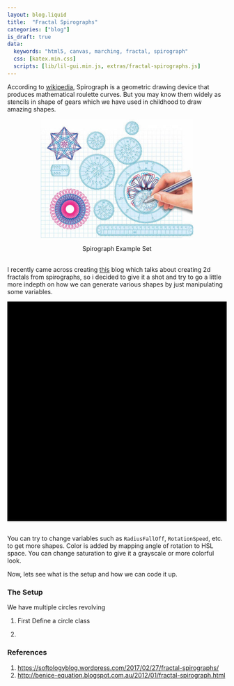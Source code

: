 ```yaml
---
layout: blog.liquid
title:  "Fractal Spirographs"
categories: ["blog"]
is_draft: true
data:
  keywords: "html5, canvas, marching, fractal, spirograph"
  css: [katex.min.css]
  scripts: [lib/lil-gui.min.js, extras/fractal-spirographs.js]
---
```


According to [wikipedia](https://wikipedia.org/wiki/Spirograph), Spirograph is a geometric drawing device that produces mathematical roulette curves. But you may know them widely as stencils in shape of gears which we have used in childhood to draw amazing shapes.

<div style="text-align:center">
  <img src="/assets/images/2022-11/spirograph-example-set.jpg" alt="Spirograph Example Set" width=350></img>
  <div style="margin-top: 8px;">Spirograph Example Set</div>
</div>
<br>

I recently came across creating [this](https://softologyblog.wordpress.com/2017/02/27/fractal-spirographs/) blog which talks about creating 2d fractals from spirographs, so i decided to give it a shot and try to go a little more indepth on how we can generate various shapes by just manipulating some variables.

<div id="canvas-container" style="position: relative;">
  <canvas id="canvas-shape" height=600 width=600></canvas>
  <canvas id="canvas-circle" height=600 width=600 style="background: black;"></canvas>
  <div id="gui-main"></div>
</div>
<br>

You can try to change variables such as `RadiusFallOff`, `RotationSpeed`, etc. to get more shapes. Color is added by mapping angle of rotation to HSL space. You can change saturation to give it a grayscale or more colorful look.

Now, lets see what is the setup and how we can code it up.

### The Setup

We have multiple circles revolving 



1. First 
Define a circle class

2. 

### References

1. https://softologyblog.wordpress.com/2017/02/27/fractal-spirographs/
2. http://benice-equation.blogspot.com.au/2012/01/fractal-spirograph.html

<style>
  canvas {
    display: block;
    margin: auto;
  }

  #canvas-shape {
    position: absolute;
    top: 0;
    left: calc(50% - 300px);
  }

  #gui-main {
    position: absolute;
    top: 0;
    right: 0;
  }

  @media only screen and (max-width: 740px) {
    canvas {
        width: calc(100vw - 2em);
    }

    #canvas-shape { left: 0; }
  }
</style>